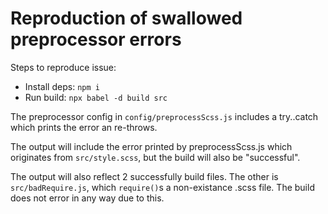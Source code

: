 # Reproduction of swallowed preprocessor errors

Steps to reproduce issue:

- Install deps: `npm i`
- Run build: `npx babel -d build src`

The preprocessor config in `config/preprocessScss.js` includes a try..catch which prints the error an re-throws.

The output will include the error printed by preprocessScss.js which originates from `src/style.scss`, but the build will also be "successful".

The output will also reflect 2 successfully build files. The other is `src/badRequire.js`, which `require()`s a non-existance .scss file. The build does not error in any way due to this.
